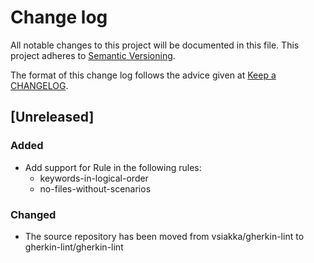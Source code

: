 # Change log

All notable changes to this project will be documented in this file.
This project adheres to [Semantic Versioning](http://semver.org/).

The format of this change log follows the advice given at [Keep a CHANGELOG](http://keepachangelog.com).

## [Unreleased]

###  Added

- Add support for Rule in the following rules:
  - keywords-in-logical-order
  - no-files-without-scenarios

###  Changed

- The source repository has been moved from vsiakka/gherkin-lint to
  gherkin-lint/gherkin-lint
